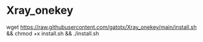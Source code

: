 # Xray_onekey

wget https://raw.githubusercontent.com/gatotx/Xray_onekey/main/install.sh && chmod +x install.sh && ./install.sh
